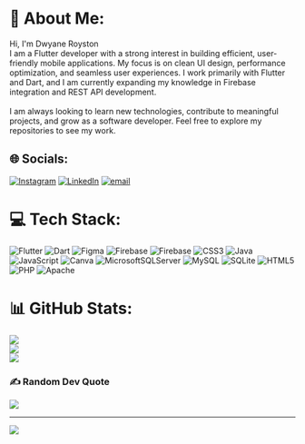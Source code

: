 # 💫 About Me:
Hi, I'm Dwyane Royston<br>I am a Flutter developer with a strong interest in building efficient, user-friendly mobile applications. My focus is on clean UI design, performance optimization, and seamless user experiences. I work primarily with Flutter and Dart, and I am currently expanding my knowledge in Firebase integration and REST API development.<br><br>I am always looking to learn new technologies, contribute to meaningful projects, and grow as a software developer. Feel free to explore my repositories to see my work.


## 🌐 Socials:
[![Instagram](https://img.shields.io/badge/Instagram-%23E4405F.svg?logo=Instagram&logoColor=white)](https://instagram.com/royystonnnn) [![LinkedIn](https://img.shields.io/badge/LinkedIn-%230077B5.svg?logo=linkedin&logoColor=white)](https://linkedin.com/in/dwyane-royston) [![email](https://img.shields.io/badge/Email-D14836?logo=gmail&logoColor=white)](mailto:dwyaneroyston1105@gmail.com) 

# 💻 Tech Stack:
![Flutter](https://img.shields.io/badge/Flutter-%2302569B.svg?style=for-the-badge&logo=Flutter&logoColor=white) ![Dart](https://img.shields.io/badge/dart-%230175C2.svg?style=for-the-badge&logo=dart&logoColor=white) ![Figma](https://img.shields.io/badge/figma-%23F24E1E.svg?style=for-the-badge&logo=figma&logoColor=white) ![Firebase](https://img.shields.io/badge/firebase-%23039BE5.svg?style=for-the-badge&logo=firebase) ![Firebase](https://img.shields.io/badge/firebase-a08021?style=for-the-badge&logo=firebase&logoColor=ffcd34) ![CSS3](https://img.shields.io/badge/css3-%231572B6.svg?style=for-the-badge&logo=css3&logoColor=white) ![Java](https://img.shields.io/badge/java-%23ED8B00.svg?style=for-the-badge&logo=openjdk&logoColor=white) ![JavaScript](https://img.shields.io/badge/javascript-%23323330.svg?style=for-the-badge&logo=javascript&logoColor=%23F7DF1E) ![Canva](https://img.shields.io/badge/Canva-%2300C4CC.svg?style=for-the-badge&logo=Canva&logoColor=white) ![MicrosoftSQLServer](https://img.shields.io/badge/Microsoft%20SQL%20Server-CC2927?style=for-the-badge&logo=microsoft%20sql%20server&logoColor=white) ![MySQL](https://img.shields.io/badge/mysql-4479A1.svg?style=for-the-badge&logo=mysql&logoColor=white) ![SQLite](https://img.shields.io/badge/sqlite-%2307405e.svg?style=for-the-badge&logo=sqlite&logoColor=white) ![HTML5](https://img.shields.io/badge/html5-%23E34F26.svg?style=for-the-badge&logo=html5&logoColor=white) ![PHP](https://img.shields.io/badge/php-%23777BB4.svg?style=for-the-badge&logo=php&logoColor=white) ![Apache](https://img.shields.io/badge/apache-%23D42029.svg?style=for-the-badge&logo=apache&logoColor=white)
# 📊 GitHub Stats:
![](https://github-readme-stats.vercel.app/api?username=dwyaneroyston&theme=dark&hide_border=false&include_all_commits=false&count_private=false)<br/>
![](https://nirzak-streak-stats.vercel.app/?user=dwyaneroyston&theme=dark&hide_border=false)<br/>
![](https://github-readme-stats.vercel.app/api/top-langs/?username=dwyaneroyston&theme=dark&hide_border=false&include_all_commits=false&count_private=false&layout=compact)

### ✍️ Random Dev Quote
![](https://quotes-github-readme.vercel.app/api?type=horizontal&theme=dark)

---
[![](https://visitcount.itsvg.in/api?id=dwyaneroyston&icon=0&color=0)](https://visitcount.itsvg.in)

<!-- Proudly created with GPRM ( https://gprm.itsvg.in ) -->
